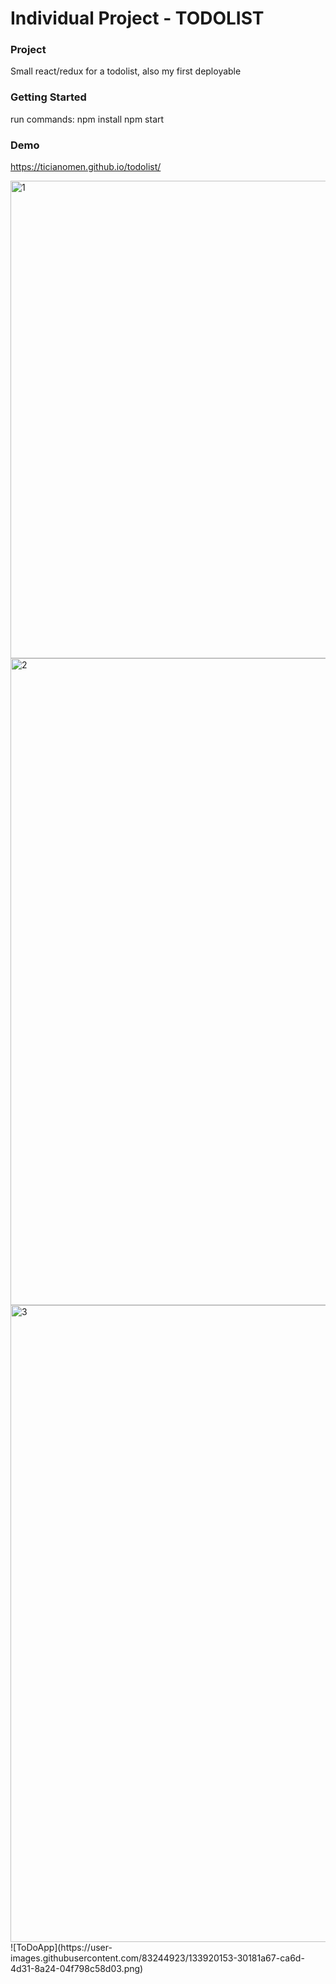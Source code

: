 # Individual Project - TODOLIST

### Project

Small react/redux for a todolist, also my first deployable 


### Getting Started 
run commands:
npm install
npm start

### Demo
https://ticianomen.github.io/todolist/

<img width="764" alt="1" src="https://user-images.githubusercontent.com/83244923/131238927-3710c15b-394f-46aa-b87e-c40b77caa3dd.png">
<img width="1035" alt="2" src="https://user-images.githubusercontent.com/83244923/131238922-38573734-cd78-40ef-8408-8273f325c59e.png">
<img width="1019" alt="3" src="https://user-images.githubusercontent.com/83244923/131238925-ec948679-4c54-4be0-8479-ee8125256869.png">
![ToDoApp](https://user-images.githubusercontent.com/83244923/133920153-30181a67-ca6d-4d31-8a24-04f798c58d03.png)

